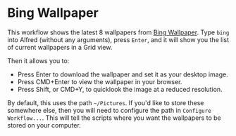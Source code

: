 # Bing Wallpaper

This workflow shows the latest 8 wallpapers from [Bing Wallpaper](https://bingwallpaper.microsoft.com/mac/en/bing/bing-wallpaper/?brand=bing&var=1&m=1). Type `bing` into Alfred (without any arguments), press `Enter`, and it will show you the list of current wallpapers in a Grid view.

Then it allows you to:

- Press Enter to download the wallpaper and set it as your desktop image.
- Press CMD+Enter to view the wallpaper in your browser.
- Press Shift, or CMD+Y, to quicklook the image at a reduced resolution.

By default, this uses the path `~/Pictures`. If you'd like to store these somewhere else, then you will need to configure the path in `Configure Workflow...`. This will tell the scripts where you want the wallpapers to be stored on your computer.
